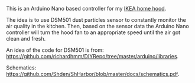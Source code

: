 This is an Arduino Nano based controller for my [IKEA home hood](http://st.houzz.com/simgs/f581a4780d62e398_4-4606/contemporary-range-hoods-and-vents.jpg).

The idea is to use DSM501 dust particles sensor to constantly monitor the air quality in the kitchen.
Then, based on the sensor data the Arduino Nano controller will turn the hood fan to an appropriate
speed until the air got clean and fresh.

An idea of the code for DSM501 is from: https://github.com/richardhmm/DIYRepo/tree/master/arduino/libraries.

Schematics: https://github.com/Shden/ShHarbor/blob/master/docs/schematics.pdf.

